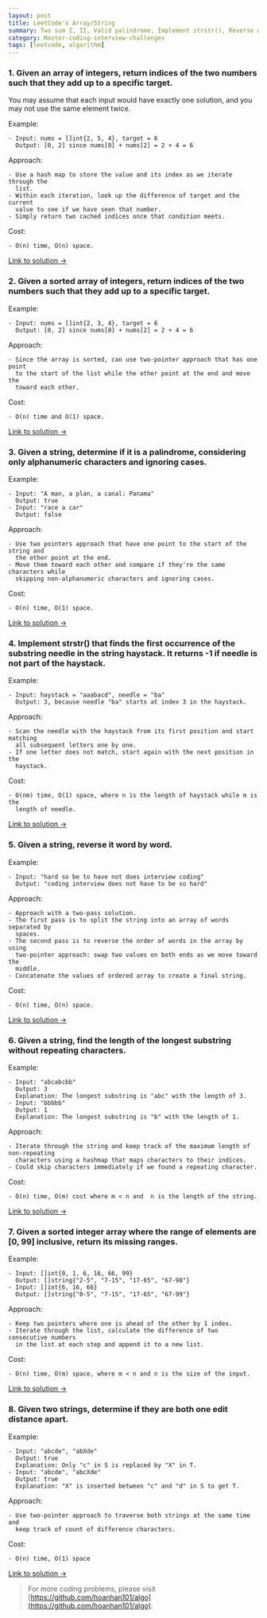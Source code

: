 ```yaml
---
layout: post
title: LeetCode's Array/String
summary: Two sum I, II, Valid palindrome, Implement strstr(), Reverse words in string, Longest substring without repeating characters, Missing ranges, One edit distance
category: Master-coding-interview-challenges
tags: [leetcode, algorithm]
---
```


### 1. Given an array of integers, return indices of the two numbers such that they add up to a specific target.

You may assume that each input would have exactly one solution, and you may not use the same element twice.

Example:
```
- Input: nums = []int{2, 5, 4}, target = 6
  Output: [0, 2] since nums[0] + nums[2] = 2 + 4 = 6
```

Approach:
```
- Use a hash map to store the value and its index as we iterate through the
  list.
- Within each iteration, look up the difference of target and the current
  value to see if we have seen that number.
- Simply return two cached indices once that condition meets.
```

Cost:
```
- O(n) time, O(n) space.
```

[Link to solution →](https://github.com/hoanhan101/algo/blob/master/leetcode/two_sum_i_test.go)

### 2. Given a sorted array of integers, return indices of the two numbers such that they add up to a specific target.

Example:
```
- Input: nums = []int{2, 3, 4}, target = 6
  Output: [0, 2] since nums[0] + nums[2] = 2 + 4 = 6
```

Approach:
```
- Since the array is sorted, can use two-pointer approach that has one point
  to the start of the list while the other point at the end and move the
  toward each other.
```

Cost:
```
- O(n) time and O(1) space.
```

[Link to solution →](https://github.com/hoanhan101/algo/blob/master/leetcode/two_sum_ii_test.go)

### 3. Given a string, determine if it is a palindrome, considering only alphanumeric characters and ignoring cases.

Example:
```
- Input: "A man, a plan, a canal: Panama"
  Output: true
- Input: "race a car"
  Output: false
```

Approach:
```
- Use two pointers approach that have one point to the start of the string and
  the other point at the end.
- Move them toward each other and compare if they're the same characters while
  skipping non-alphanumeric characters and ignoring cases.
```

Cost:
```
- O(n) time, O(1) space.
```

[Link to solution →](https://github.com/hoanhan101/algo/blob/master/leetcode/valid_palindrome_test.go)


### 4. Implement strstr() that finds the first occurrence of the substring needle in the string haystack. It returns -1 if needle is not part of the haystack.

Example:
```
- Input: haystack = "aaabacd", needle = "ba"
  Output: 3, because needle "ba" starts at index 3 in the haystack.
```

Approach:
```
- Scan the needle with the haystack from its first position and start matching
  all subsequent letters one by one.
- If one letter does not match, start again with the next position in the
  haystack.
```

Cost:
```
- O(nm) time, O(1) space, where n is the length of haystack while m is the
  length of needle.
```

[Link to solution →](https://github.com/hoanhan101/algo/blob/master/leetcode/strstr_test.go)

### 5. Given a string, reverse it word by word.

Example:
```
- Input: "hard so be to have not does interview coding"
  Output: "coding interview does not have to be so hard"
```

Approach:
```
- Approach with a two-pass solution.
- The first pass is to split the string into an array of words separated by
  spaces.
- The second pass is to reverse the order of words in the array by using
  two-pointer approach: swap two values on both ends as we move toward the
  middle.
- Concatenate the values of ordered array to create a final string.
```

Cost:
```
- O(n) time, O(n) space.
```

[Link to solution →](https://github.com/hoanhan101/algo/blob/master/leetcode/reverse_words_string_test.go)

### 6. Given a string, find the length of the longest substring without repeating characters.

Example:
```
- Input: "abcabcbb"
  Output: 3
  Explanation: The longest substring is "abc" with the length of 3.
- Input: "bbbbb"
  Output: 1
  Explanation: The longest substring is "b" with the length of 1.
```

Approach:
```
- Iterate through the string and keep track of the maximum length of non-repeating
  characters using a hashmap that maps characters to their indices.
- Could skip characters immediately if we found a repeating character.
```

Cost:
```
- O(n) time, O(m) cost where m < n and  n is the length of the string.
```

[Link to solution →](https://github.com/hoanhan101/algo/blob/master/leetcode/longest_substring_test.go)

### 7. Given a sorted integer array where the range of elements are [0, 99] inclusive, return its missing ranges.

Example:
```
- Input: []int{0, 1, 6, 16, 66, 99}
  Output: []string{"2-5", "7-15", "17-65", "67-98"}
- Input: []int{6, 16, 66}
  Output: []string{"0-5", "7-15", "17-65", "67-99"}
```

Approach:
```
- Keep two pointers where one is ahead of the other by 1 index.
- Iterate through the list, calculate the difference of two consecutive numbers
  in the list at each step and append it to a new list.
```

Cost:
```
- O(n) time, O(m) space, where m < n and n is the size of the input.
```

[Link to solution →](https://github.com/hoanhan101/algo/blob/master/leetcode/missing_ranges_test.go)

### 8. Given two strings, determine if they are both one edit distance apart.

Example:
```
- Input: "abcde", "abXde"
  Output: true
  Explanation: Only "c" in S is replaced by "X" in T.
- Input: "abcde", "abcXde"
  Output: true
  Explanation: "X" is inserted between "c" and "d" in S to get T.
```

Approach:
```
- Use two-pointer approach to traverse both strings at the same time and
  keep track of count of difference characters.
```

Cost:
```
- O(n) time, O(1) space
```

[Link to solution →](https://github.com/hoanhan101/algo/blob/master/leetcode/one_edit_distance_test.go)

> For more coding problems, please visit
  [https://github.com/hoanhan101/algo](https://github.com/hoanhan101/algo).
